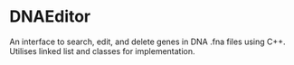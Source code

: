 # DNAEditor
An interface to search, edit, and delete genes in DNA .fna files using C++. Utilises linked list and classes for implementation. 
